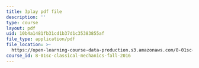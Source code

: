 ```yaml
---
title: 3play pdf file
description: ''
type: course
layout: pdf
uid: 10b4a1481fb31cd1b37d1c35383855af
file_type: application/pdf
file_location: >-
  https://open-learning-course-data-production.s3.amazonaws.com/8-01sc-classical-mechanics-fall-2016/10b4a1481fb31cd1b37d1c35383855af_vkWY73HnNYA.pdf
course_id: 8-01sc-classical-mechanics-fall-2016
---
```


